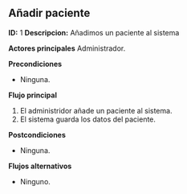 ## Añadir paciente
**ID:** 1 **Descripcion:** Añadimos un paciente al sistema

**Actores principales** Administrador.

**Precondiciones**
 * Ninguna.
 
**Flujo principal**
  1. El administridor añade un paciente al sistema.
  2. El sistema guarda los datos del paciente.
  
**Postcondiciones**
  * Ninguna.

**Flujos alternativos**
  * Ninguno.
